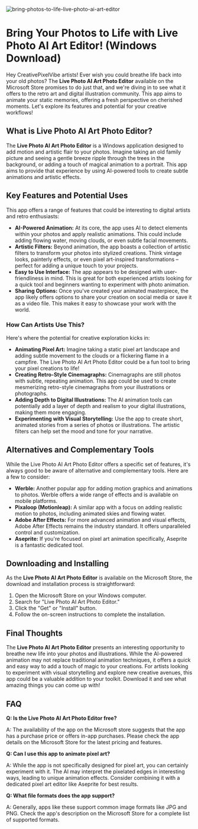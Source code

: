 ![bring-photos-to-life-live-photo-ai-art-editor](https://images.pexels.com/photos/18069362/pexels-photo-18069362.png?auto=compress&cs=tinysrgb&fit=crop&h=627&w=1200)

# Bring Your Photos to Life with Live Photo AI Art Editor! (Windows Download)

Hey CreativePixelVibe artists! Ever wish you could breathe life back into your old photos? The **Live Photo AI Art Photo Editor** available on the Microsoft Store promises to do just that, and we're diving in to see what it offers to the retro art and digital illustration community. This app aims to animate your static memories, offering a fresh perspective on cherished moments. Let's explore its features and potential for your creative workflows!

## What is Live Photo AI Art Photo Editor?

The **Live Photo AI Art Photo Editor** is a Windows application designed to add motion and artistic flair to your photos. Imagine taking an old family picture and seeing a gentle breeze ripple through the trees in the background, or adding a touch of magical animation to a portrait. This app aims to provide that experience by using AI-powered tools to create subtle animations and artistic effects.

## Key Features and Potential Uses

This app offers a range of features that could be interesting to digital artists and retro enthusiasts:

*   **AI-Powered Animation:** At its core, the app uses AI to detect elements within your photos and apply realistic animations. This could include adding flowing water, moving clouds, or even subtle facial movements.
*   **Artistic Filters:** Beyond animation, the app boasts a collection of artistic filters to transform your photos into stylized creations. Think vintage looks, painterly effects, or even pixel art-inspired transformations – perfect for adding a unique touch to your projects.
*   **Easy to Use Interface:** The app appears to be designed with user-friendliness in mind. This is great for both experienced artists looking for a quick tool and beginners wanting to experiment with photo animation.
*   **Sharing Options:** Once you've created your animated masterpiece, the app likely offers options to share your creation on social media or save it as a video file. This makes it easy to showcase your work with the world.

### How Can Artists Use This?

Here's where the potential for creative exploration kicks in:

*   **Animating Pixel Art:** Imagine taking a static pixel art landscape and adding subtle movement to the clouds or a flickering flame in a campfire. The Live Photo AI Art Photo Editor could be a fun tool to bring your pixel creations to life!
*   **Creating Retro-Style Cinemagraphs:** Cinemagraphs are still photos with subtle, repeating animation. This app could be used to create mesmerizing retro-style cinemagraphs from your illustrations or photographs.
*   **Adding Depth to Digital Illustrations:** The AI animation tools can potentially add a layer of depth and realism to your digital illustrations, making them more engaging.
*   **Experimenting with Visual Storytelling:** Use the app to create short, animated stories from a series of photos or illustrations. The artistic filters can help set the mood and tone for your narrative.

## Alternatives and Complementary Tools

While the Live Photo AI Art Photo Editor offers a specific set of features, it's always good to be aware of alternative and complementary tools. Here are a few to consider:

*   **Werble:** Another popular app for adding motion graphics and animations to photos. Werble offers a wide range of effects and is available on mobile platforms.
*   **Pixaloop (Motionleap):** A similar app with a focus on adding realistic motion to photos, including animated skies and flowing water.
*   **Adobe After Effects:** For more advanced animation and visual effects, Adobe After Effects remains the industry standard. It offers unparalleled control and customization.
*   **Aseprite:** If you're focused on pixel art animation specifically, Aseprite is a fantastic dedicated tool.

## Downloading and Installing

As the **Live Photo AI Art Photo Editor** is available on the Microsoft Store, the download and installation process is straightforward:

1.  Open the Microsoft Store on your Windows computer.
2.  Search for "Live Photo AI Art Photo Editor."
3.  Click the "Get" or "Install" button.
4.  Follow the on-screen instructions to complete the installation.

## Final Thoughts

The **Live Photo AI Art Photo Editor** presents an interesting opportunity to breathe new life into your photos and illustrations. While the AI-powered animation may not replace traditional animation techniques, it offers a quick and easy way to add a touch of magic to your creations. For artists looking to experiment with visual storytelling and explore new creative avenues, this app could be a valuable addition to your toolkit. Download it and see what amazing things you can come up with!

## FAQ

**Q: Is the Live Photo AI Art Photo Editor free?**

A: The availability of the app on the Microsoft store suggests that the app has a purchase price or offers in-app purchases. Please check the app details on the Microsoft Store for the latest pricing and features.

**Q: Can I use this app to animate pixel art?**

A: While the app is not specifically designed for pixel art, you can certainly experiment with it. The AI may interpret the pixelated edges in interesting ways, leading to unique animation effects. Consider combining it with a dedicated pixel art editor like Aseprite for best results.

**Q: What file formats does the app support?**

A: Generally, apps like these support common image formats like JPG and PNG. Check the app's description on the Microsoft Store for a complete list of supported formats.